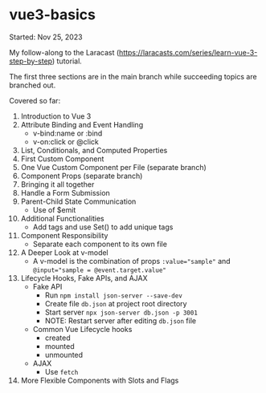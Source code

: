 # vue3-basics

Started: Nov 25, 2023

My follow-along to the Laracast (https://laracasts.com/series/learn-vue-3-step-by-step) tutorial. 

The first three sections are in the main branch while succeeding topics are branched out.

Covered so far:
1. Introduction to Vue 3
2. Attribute Binding and Event Handling
    * v-bind:name or :bind
    * v-on:click or @click
3. List, Conditionals, and Computed Properties
4. First Custom Component
5. One Vue Custom Component per File (separate branch)
6. Component Props (separate branch)
7. Bringing it all together
8. Handle a Form Submission
9. Parent-Child State Communication
    * Use of $emit
10. Additional Functionalities
    * Add tags and use Set() to add unique tags
11. Component Responsibility
    * Separate each component to its own file
12. A Deeper Look at v-model
    * A v-model is the combination of props `:value="sample"` and `@input="sample = @event.target.value"`
13. Lifecycle Hooks, Fake APIs, and AJAX
    * Fake API
      - Run `npm install json-server --save-dev`
      - Create file `db.json` at project root directory
      - Start server `npx json-server db.json -p 3001`
      - NOTE: Restart server after editing `db.json` file
    * Common Vue Lifecycle hooks
      - created
      - mounted
      - unmounted
    * AJAX
      - Use  `fetch` 
14. More Flexible Components with Slots and Flags